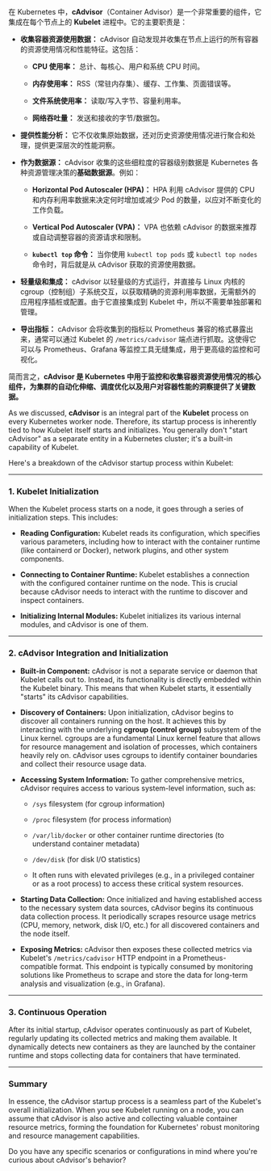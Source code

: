 在 Kubernetes 中，**cAdvisor**（Container Advisor）是一个非常重要的组件，它集成在每个节点上的 **Kubelet** 进程中。它的主要职责是：

- **收集容器资源使用数据：** cAdvisor 自动发现并收集在节点上运行的所有容器的资源使用情况和性能特征。这包括：
    
    - **CPU 使用率：** 总计、每核心、用户和系统 CPU 时间。
        
    - **内存使用率：** RSS（常驻内存集）、缓存、工作集、页面错误等。
        
    - **文件系统使用率：** 读取/写入字节、容量利用率。
        
    - **网络吞吐量：** 发送和接收的字节/数据包。
        
- **提供性能分析：** 它不仅收集原始数据，还对历史资源使用情况进行聚合和处理，提供更深层次的性能洞察。
    
- **作为数据源：** cAdvisor 收集的这些细粒度的容器级别数据是 Kubernetes 各种资源管理决策的**基础数据源**。例如：
    
    - **Horizontal Pod Autoscaler (HPA)：** HPA 利用 cAdvisor 提供的 CPU 和内存利用率数据来决定何时增加或减少 Pod 的数量，以应对不断变化的工作负载。
        
    - **Vertical Pod Autoscaler (VPA)：** VPA 也依赖 cAdvisor 的数据来推荐或自动调整容器的资源请求和限制。
        
    - **`kubectl top` 命令：** 当你使用 `kubectl top pods` 或 `kubectl top nodes` 命令时，背后就是从 cAdvisor 获取的资源使用数据。
        
- **轻量级和集成：** cAdvisor 以轻量级的方式运行，并直接与 Linux 内核的 cgroup（控制组）子系统交互，以获取精确的资源利用率数据，无需额外的应用程序插桩或配置。由于它直接集成到 Kubelet 中，所以不需要单独部署和管理。
    
- **导出指标：** cAdvisor 会将收集到的指标以 Prometheus 兼容的格式暴露出来，通常可以通过 Kubelet 的 `/metrics/cadvisor` 端点进行抓取。这使得它可以与 Prometheus、Grafana 等监控工具无缝集成，用于更高级的监控和可视化。
    

简而言之，**cAdvisor 是 Kubernetes 中用于监控和收集容器资源使用情况的核心组件，为集群的自动化伸缩、调度优化以及用户对容器性能的洞察提供了关键数据。**

As we discussed, **cAdvisor** is an integral part of the **Kubelet** process on every Kubernetes worker node. Therefore, its startup process is inherently tied to how Kubelet itself starts and initializes. You generally don't "start cAdvisor" as a separate entity in a Kubernetes cluster; it's a built-in capability of Kubelet.

Here's a breakdown of the cAdvisor startup process within Kubelet:

---

### 1. Kubelet Initialization

When the Kubelet process starts on a node, it goes through a series of initialization steps. This includes:

- **Reading Configuration:** Kubelet reads its configuration, which specifies various parameters, including how to interact with the container runtime (like containerd or Docker), network plugins, and other system components.
    
- **Connecting to Container Runtime:** Kubelet establishes a connection with the configured container runtime on the node. This is crucial because cAdvisor needs to interact with the runtime to discover and inspect containers.
    
- **Initializing Internal Modules:** Kubelet initializes its various internal modules, and cAdvisor is one of them.
    

---

### 2. cAdvisor Integration and Initialization

- **Built-in Component:** cAdvisor is not a separate service or daemon that Kubelet calls out to. Instead, its functionality is directly embedded within the Kubelet binary. This means that when Kubelet starts, it essentially "starts" its cAdvisor capabilities.
    
- **Discovery of Containers:** Upon initialization, cAdvisor begins to discover all containers running on the host. It achieves this by interacting with the underlying **cgroup (control group)** subsystem of the Linux kernel. cgroups are a fundamental Linux kernel feature that allows for resource management and isolation of processes, which containers heavily rely on. cAdvisor uses cgroups to identify container boundaries and collect their resource usage data.
    
- **Accessing System Information:** To gather comprehensive metrics, cAdvisor requires access to various system-level information, such as:
    
    - `/sys` filesystem (for cgroup information)
        
    - `/proc` filesystem (for process information)
        
    - `/var/lib/docker` or other container runtime directories (to understand container metadata)
        
    - `/dev/disk` (for disk I/O statistics)
        
    - It often runs with elevated privileges (e.g., in a privileged container or as a root process) to access these critical system resources.
        
- **Starting Data Collection:** Once initialized and having established access to the necessary system data sources, cAdvisor begins its continuous data collection process. It periodically scrapes resource usage metrics (CPU, memory, network, disk I/O, etc.) for all discovered containers and the node itself.
    
- **Exposing Metrics:** cAdvisor then exposes these collected metrics via Kubelet's `/metrics/cadvisor` HTTP endpoint in a Prometheus-compatible format. This endpoint is typically consumed by monitoring solutions like Prometheus to scrape and store the data for long-term analysis and visualization (e.g., in Grafana).
    

---

### 3. Continuous Operation

After its initial startup, cAdvisor operates continuously as part of Kubelet, regularly updating its collected metrics and making them available. It dynamically detects new containers as they are launched by the container runtime and stops collecting data for containers that have terminated.

---

### Summary

In essence, the cAdvisor startup process is a seamless part of the Kubelet's overall initialization. When you see Kubelet running on a node, you can assume that cAdvisor is also active and collecting valuable container resource metrics, forming the foundation for Kubernetes' robust monitoring and resource management capabilities.

Do you have any specific scenarios or configurations in mind where you're curious about cAdvisor's behavior?